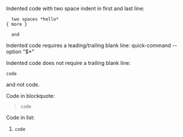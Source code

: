 Indented code with two space indent in first and last line:

      two spaces *hello*
    { more }

      and

Indented code requires a leading/trailing blank line:
    quick-command --option "$*"

Indented code does not require a trailing blank line:

    code
and not code.

Code in blockquote:

>     code

Code in list:

1.     code
